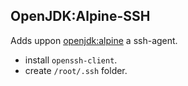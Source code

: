 ## OpenJDK:Alpine-SSH

Adds uppon [openjdk:alpine](https://hub.docker.com/_/openjdk/) a ssh-agent.
- install `openssh-client`.
- create `/root/.ssh` folder.


